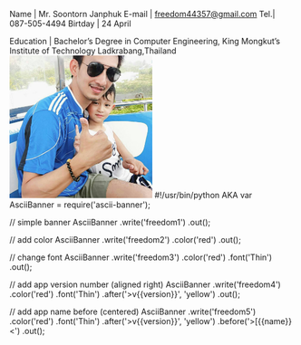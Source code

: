 Name | Mr. Soontorn Janphuk
E-mail | freedom44357@gmail.com 
Tel.| 087-505-4494
Birtday | 24 April

Education | Bachelor’s Degree in Computer Engineering, King Mongkut’s Institute of Technology Ladkrabang,Thailand
<img src ="picture.jpg" width = "50%" hight = "50%">
#!/usr/bin/python
AKA
var AsciiBanner = require('ascii-banner');	

// simple banner
AsciiBanner
.write('freedom1')
.out();

// add color
AsciiBanner
.write('freedom2')
.color('red')
.out();

// change font
AsciiBanner
.write('freedom3')
.color('red')
.font('Thin')
.out();

// add app version number (aligned right)
AsciiBanner
.write('freedom4')
.color('red')
.font('Thin')
.after('>v{{version}}', 'yellow')
.out();

// add app name before (centered)
AsciiBanner
.write('freedom5')
.color('red')
.font('Thin')
.after('>v{{version}}', 'yellow')
.before('>[{{name}}<')
.out();

















